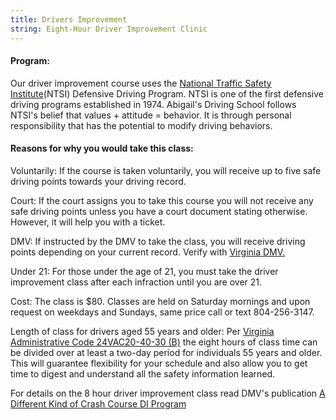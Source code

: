 ```yaml
---
title: Drivers Improvement
string: Eight-Hour Driver Improvement Clinic
---
```

#### Program:

Our driver improvement course uses the [National Traffic Safety Institute](https://ntsi.com/about-ntsi/)(NTSI) Defensive Driving Program. NTSI is one of the first defensive driving programs established in 1974. Abigail's Driving School follows NTSI's belief that values + attitude = behavior. It is through personal responsibility that has the potential to modify driving behaviors.

#### Reasons for why you would take this class:

Voluntarily: If the course is taken voluntarily, you will receive up to five safe driving points towards your driving record.

Court: If the court assigns you to take this course you will not receive any safe driving points unless you have a court document stating otherwise. However, it will help you with a ticket.

DMV: If instructed by the DMV to take the class, you will receive driving points depending on your current record. Verify with [Virginia DMV.](https://www.dmv.virginia.gov/#/)

Under 21: For those under the age of 21, you must take the driver improvement class after each infraction until you are over 21.

Cost: The class is $80. Classes are held on Saturday mornings and upon request on weekdays and Sundays, same price call or text 804-256-3147.

Length of class for drivers aged 55 years and older: Per [Virginia Administrative Code 24VAC20-40-30 (B)](http://law.lis.virginia.gov/admincode/title24/agency20/chapter40/section30/) the eight hours of class time can be divided over at least a two-day period for individuals 55 years and older. This will guarantee flexibility for your schedule and also allow you to get time to digest and understand all the safety information learned.

For details on the 8 hour driver improvement class read DMV's publication [A Different Kind of Crash Course DI Program](http://www.dmv.state.va.us/webdoc/pdf/dmv114.pdf)